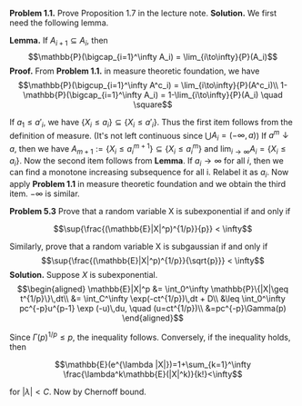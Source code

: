 **Problem 1.1.** Prove Proposition 1.7 in the lecture note.
**Solution.** We first need the following lemma.

**Lemma.** If $A_{i+1} \subseteq A_i$, then 
$$\mathbb{P}(\bigcap_{i=1}^\infty A_i) = \lim_{i\to\infty}{P}(A_i)$$
**Proof.** From **Problem 1.1.** in measure theoretic foundation, we have
$$\mathbb{P}(\bigcup_{i=1}^\infty A^c_i) = \lim_{i\to\infty}{P}(A^c_i)\\
1-\mathbb{P}(\bigcap_{i=1}^\infty A_i) = 1-\lim_{i\to\infty}{P}(A_i) \quad \square$$

If $a_1 \leq a'_i$, we have $\{X_i \leq a_i \} \subseteq \{X_i \leq a'_i\}$. Thus the first item follows from the definition of measure. (It's not left continuous since $\bigcup A_i = (-\infty, a)$)
If $a^m \downarrow a$, then we have $A_{m+1}:=\{X_i \leq a^{m+1}_i \} \subseteq \{X_i \leq a^m_i\}$ and $\lim_{i\to\infty} A_i = \{X_i \leq a_i\}$. Now the second item follows from **Lemma**.
If $a_i \to \infty$ for all $i$, then we can find a monotone increasing subsequence for all i. Relabel it as $a_i$. Now apply **Problem 1.1** in measure theoretic foundation and we obtain the third item. $-\infty$ is similar.
 
 **Problem 5.3** Prove that a random variable X is subexponential if and only if

$$\sup{\frac{(\mathbb{E}|X|^p)^{1/p}}{p}} < \infty$$

Similarly, prove that a random variable X is subgaussian if and only if
$$\sup{\frac{(\mathbb{E}|X|^p)^{1/p}}{\sqrt{p}}} < \infty$$
 **Solution.** Suppose $X$ is subexponential.
 $$\begin{aligned}
 \mathbb{E}|X|^p &= \int_0^\infty \mathbb{P}\{|X|\geq t^{1/p}\}\,dt\\
 &= \int_C^\infty \exp(-ct^{1/p})\,dt + D\\
 &\leq \int_0^\infty pc^{-p}u^{p-1} \exp (-u)\,du, \quad (u=ct^{1/p})\\ 
 &=pc^{-p}\Gamma(p)
 \end{aligned}$$
 
 Since $\Gamma(p)^{1/p} \leq p$, the inequality follows. Conversely, if the inequality holds, then
 
 $$\mathbb{E}(e^{\lambda |X|})=1+\sum_{k=1}^\infty \frac{\lambda^k\mathbb{E}(|X|^k)}{k!}<\infty$$
 
 for $|\lambda| < C$. Now by Chernoff bound.
<!--stackedit_data:
eyJoaXN0b3J5IjpbMjAwNTA2ODQxOCwyMDYwNTU0MjksMTQwMD
MwNTM3OCwxMDA1NDg3Njc4LC0xMjg4ODU4Mzk0LC0xMzQxNDg3
Nzg2LDEwMTk4NjU3MDYsLTEzMTUyMzYzMzksLTE2NDYwNzcxNj
QsLTE2NTU4MzMzNTcsLTg4NzE1MjE2MiwtMTYyODM4MTA1OCwt
MjU3NjU1MTg2XX0=
-->